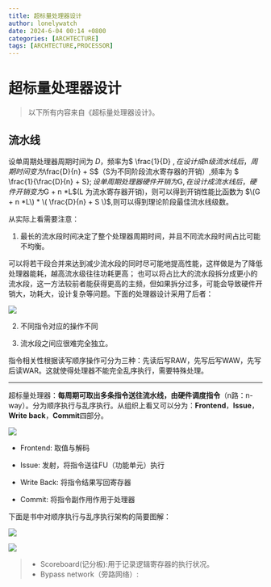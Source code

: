 ```yaml
---
title: 超标量处理器设计
author: lonelywatch
date: 2024-6-04 00:14 +0800
categories: [ARCHTECTURE]
tags: [ARCHTECTURE,PROCESSOR]
---
```


# 超标量处理器设计

> 以下所有内容来自《超标量处理器设计》。

## 流水线

设单周期处理器周期时间为 $D$，频率为$ \frac{1}{D} $,在设计成$n$级流水线后，周期时间变为$\frac{D}{n} + S$（S为不同阶段流水寄存器的开销）,频率为 $ \frac{1}{\frac{D}{n} + S}$; 设单周期处理器硬件开销为$G$,在设计成流水线后，硬件开销变为$G + n *L$(L 为流水寄存器开销)，则可以得到开销性能比函数为 $\(G + n *L\) * \( \frac{D}{n} + S \)$,则可以得到理论阶段最佳流水线级数。

从实际上看需要注意：

1. 最长的流水段时间决定了整个处理器周期时间，并且不同流水段时间占比可能不均衡。

可以将若干段合并来达到减少流水段的同时尽可能地提高性能，这样做是为了降低处理器能耗，越高流水级往往功耗更高； 也可以将占比大的流水段拆分成更小的流水段，这一方法较前者能获得更高的主频，但如果拆分过多，可能会导致硬件开销大，功耗大，设计复杂等问题。下面的处理器设计采用了后者：

![](https://lonelywatch-1306651324.cos.ap-beijing.myqcloud.com/image-20240924234528927.png)

2. 不同指令对应的操作不同

3. 流水段之间应很难完全独立。

指令相关性根据读写顺序操作可分为三种：先读后写RAW，先写后写WAW，先写后读WAR。这就使得处理器不能完全乱序执行，需要特殊处理。

---

超标量处理器：**每周期可取出多条指令送往流水线，由硬件调度指令**（n路：n-way）。分为顺序执行与乱序执行。从组织上看又可以分为：**Frontend**，**Issue**，**Write back**，**Commit**四部分。

![](https://lonelywatch-1306651324.cos.ap-beijing.myqcloud.com/image-20240924235122593.png)


- Frontend: 取值与解码

- Issue: 发射，将指令送往FU（功能单元）执行

- Write Back: 将指令结果写回寄存器

- Commit: 将指令副作用作用于处理器

下面是书中对顺序执行与乱序执行架构的简要图解：

![](https://lonelywatch-1306651324.cos.ap-beijing.myqcloud.com/image-20240924235827070.png)

![](https://lonelywatch-1306651324.cos.ap-beijing.myqcloud.com/image-20240924235842352.png)


> -  Scoreboard(记分板):用于记录逻辑寄存器的执行状况。 
> -  Bypass network（旁路网络）:








